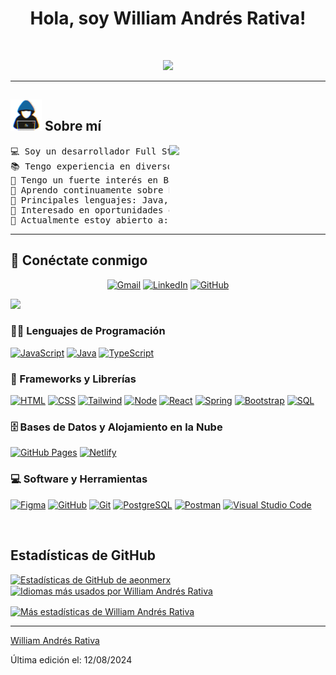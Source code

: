 <h1 align="center">
Hola, soy William Andrés Rativa!
</h1>
<br/>
<p align="center">
    <a href="https://www.linkedin.com/in/william-andres-rativa/">
        <img src="https://readme-typing-svg.herokuapp.com?lines=Desarrollador+Backend;Desarrollador+Full+Stack;Especialista+en+QA;Siempre%20aprendiendo%20cosas%20nuevas&center=true&width=380&height=45">
    </a>
</p>

<hr>

## <picture><img src="https://github.com/0xAbdulKhalid/0xAbdulKhalid/raw/main/assets/mdImages/about_me.gif" width="50px"></picture> **Sobre mí**

<picture> <img align="right" src="https://camo.githubusercontent.com/749c01e275a5a59ba7ae192e32a099a09f1545f182483478567f18ff2932a138/68747470733a2f2f632e74656e6f722e636f6d2f474e37334d4b4261775a5941414141692f627573792d637574652e676966" width="250px"></picture>

<pre>
💻 Soy un desarrollador Full Stack autodidacta con experiencia en pruebas automatizadas y QA.
📚 Tengo experiencia en diversos bootcamps de tecnología y desarrollo.
📝 Tengo un fuerte interés en Backend, Frontend, IA y Seguridad Informática.
🌱 Aprendo continuamente sobre Backend, Bases de Datos, IA, y más.
🌟 Principales lenguajes: Java, JavaScript, TypeScript.
🚩 Interesado en oportunidades en Desarrollo Full Stack o Backend, QA, y DevOps.
🤔 Actualmente estoy abierto a: <b>Oportunidades laborales</b>, este es <a href="https://docs.google.com/document/d/1FzR84Yvd3Uvdje9aBcON20Hx_yHGFjRS/edit?usp=sharing&ouid=115502817976626646516&rtpof=true&sd=true" target="_blank">MI CV.</a>
</pre>
<hr>

## 🤝 Conéctate conmigo
<p align="center">
    <a href="mailto:william.andres.rativa@gmail.com"><img src="https://skillicons.dev/icons?i=gmail" alt="Gmail"/></a>
    <a href="https://www.linkedin.com/in/william-andres-rativa/"><img src="https://skillicons.dev/icons?i=linkedin" alt="LinkedIn"/></a>
    <a href="https://github.com/aeonmerx"><img src="https://skillicons.dev/icons?i=github" alt="GitHub"/></a>
</p>
<img src="https://media2.giphy.com/media/QssGEmpkyEOhBCb7e1/giphy.gif?cid=ecf05e47a0n3gi1bfqntqmob8g9aid1oyj2wr3ds3mg700bl&rid=giphy.gif" width="25">

### 👨‍💻 Lenguajes de Programación

<p>
    <a href="https://github.com/aeonmerx"><img alt="JavaScript" src="https://skillicons.dev/icons?i=js"></a>
    <a href="https://github.com/aeonmerx"><img alt="Java" src="https://skillicons.dev/icons?i=java"></a>
    <a href="https://github.com/aeonmerx"><img alt="TypeScript" src="https://skillicons.dev/icons?i=typescript"></a>
</p>

### 🧰 Frameworks y Librerías

<p>
    <a href="https://github.com/aeonmerx"><img alt="HTML" src="https://skillicons.dev/icons?i=html"></a>
    <a href="https://github.com/aeonmerx"><img alt="CSS" src="https://skillicons.dev/icons?i=css"></a>
    <a href="https://github.com/aeonmerx"><img alt="Tailwind" src="https://skillicons.dev/icons?i=tailwind"></a>
    <a href="https://github.com/aeonmerx"><img alt="Node" src="https://skillicons.dev/icons?i=nodejs"></a>
    <a href="https://github.com/aeonmerx"><img alt="React" src="https://skillicons.dev/icons?i=react"></a>
    <a href="https://github.com/aeonmerx"><img alt="Spring" src="https://skillicons.dev/icons?i=spring"></a>
    <a href="https://github.com/aeonmerx"><img alt="Bootstrap" src="https://skillicons.dev/icons?i=bootstrap"></a>
    <a href="https://github.com/aeonmerx"><img alt="SQL" src="https://skillicons.dev/icons?i=sql"></a>
</p>

### 🗄️ Bases de Datos y Alojamiento en la Nube

<p>
    <a href="https://github.com/aeonmerx"><img alt="GitHub Pages" src="https://skillicons.dev/icons?i=github"></a>
    <a href="https://github.com/aeonmerx"><img alt="Netlify" src="https://skillicons.dev/icons?i=netlify"></a>
</p>

### 💻 Software y Herramientas

<p>
    <a href="https://github.com/aeonmerx"><img alt="Figma" src="https://skillicons.dev/icons?i=figma"></a>
    <a href="https://github.com/aeonmerx"><img alt="GitHub" src="https://skillicons.dev/icons?i=github"></a>
    <a href="https://github.com/aeonmerx"><img alt="Git" src="https://skillicons.dev/icons?i=git"></a>
    <a href="https://github.com/aeonmerx"><img alt="PostgreSQL" src="https://skillicons.dev/icons?i=postgresql"></a>
    <a href="https://github.com/aeonmerx"><img alt="Postman" src="https://skillicons.dev/icons?i=postman"></a>
    <a href="https://github.com/aeonmerx"><img alt="Visual Studio Code" src="https://skillicons.dev/icons?i=vscode"></a>
</p>
</br>

## Estadísticas de GitHub

[![Estadísticas de GitHub de aeonmerx](https://github-readme-stats.vercel.app/api?username=aeonmerx&show_icons=true&theme=radical)](https://github.com/aeonmerx?tab=overview)
<br>
<a href="https://github.com/aeonmerx?tab=overview">
<img align="center" alt="Idiomas más usados por William Andrés Rativa" src="https://github-readme-stats.vercel.app/api/top-langs/?username=aeonmerx&layout=compact&langs_count=9&theme=radical&exclude_repo=Optifine-Mod-Coder-Pack-1.16.1,Projects"/>
<p><img align="center" src="https://github-readme-streak-stats.herokuapp.com/?user=aeonmerx&theme=radical" alt="Más estadísticas de William Andrés Rativa" /></p>
</a>

------

[William Andrés Rativa](https://github.com/aeonmerx)

Última edición el: 12/08/2024

